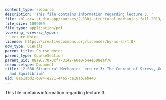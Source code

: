 ```yaml
---
content_type: resource
description: 'This file contains information regarding lecture 3. '
file: /ol-ocw-studio-app/courses/2-080j-structural-mechanics-fall-2013/8e61abd2b094e2214465ce18ab8eb440_MIT2_080JF13_Lecture3.pdf
file_size: 1099089
file_type: application/pdf
learning_resource_types:
- Lecture Notes
license: https://creativecommons.org/licenses/by-nc-sa/4.0/
ocw_type: OCWFile
parent_title: Course Notes
parent_type: CourseSection
parent_uid: 08a95770-0cf7-3142-60e0-b44e508eaf76
resourcetype: Document
title: '2.080 Structural Mechanics Lecture 3: The Concept of Stress, Generalized Stresses
  and Equilibrium'
uid: 8e61abd2-b094-e221-4465-ce18ab8eb440
---
```

This file contains information regarding lecture 3. 
